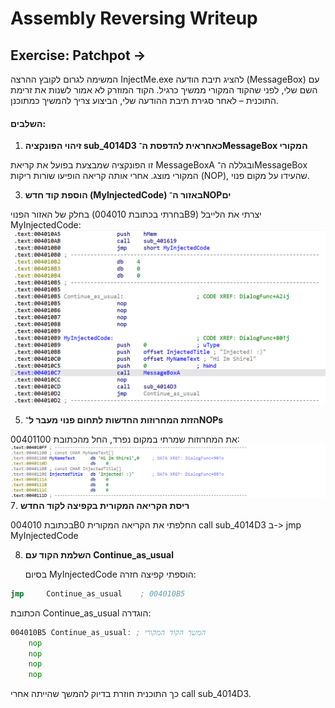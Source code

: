 # Assembly Reversing Writeup

## Exercise: Patchpot ->
המשימה לגרום לקובץ ההרצה InjectMe.exe להציג תיבת הודעה (MessageBox) עם השם שלי, לפני שהקוד המקורי ממשיך כרגיל.
הקוד המוזרק לא אמור לשנות את זרימת התוכנית – לאחר סגירת תיבת ההודעה שלי, הביצוע צריך להמשיך כמתוכנן.

#### השלבים:

1. **זיהוי הפונקציה sub_4014D3 כאחראית להדפסת ה־MessageBox המקורי**

זו הפונקציה שמבצעת בפועל את קריאת MessageBoxA ובגללה ה־MessageBox המקורי מוצג.
אחרי אותה קריאה הופיעו שורות ריקות (NOP), שהעידו על מקום פנוי.
   
3. **הוספת קוד חדש (MyInjectedCode) באזור ה־NOPים**

בחלק של האזור הפנוי (בחרתי בכתובת 004010B9) יצרתי את הלייבל MyInjectedCode:
![4](https://github.com/shirelsan/Assembly-Reversing/blob/main/4.png?raw=true)  

5. **הזזת המחרוזות החדשות לתחום פנוי מעבר ל־NOPs**

את המחרוזות שמרתי במקום נפרד, החל מהכתובת 00401100:
![4](https://github.com/shirelsan/Assembly-Reversing/blob/main/5.png?raw=true)  
7. **ריסת הקריאה המקורית בקפיצה לקוד החדש**

בכתובת 004010B0 החלפתי את הקריאה המקורית call    sub_4014D3 ב->  jmp     MyInjectedCode

8. **השלמת הקוד עם Continue_as_usual**
   
    בסיום MyInjectedCode הוספתי קפיצה חזרה:
```asm
jmp     Continue_as_usual    ; 004010B5
```
הכתובת Continue_as_usual הוגדרה:
```asm
004010B5 Continue_as_usual: ; המשך הקוד המקורי
    nop
    nop
    nop
    nop
```
כך התוכנית חוזרת בדיוק להמשך שהייתה אחרי call sub_4014D3.

